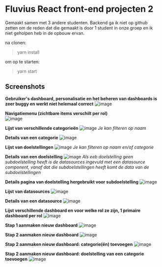 # Fluvius React front-end projecten 2

Gemaakt samen met 3 andere studenten.
Backend ga ik niet op github zetten om de reden dat die gemaakt is door 1 student in onze groep en ik niet geholpen heb in de opbouw ervan.

na clonen:
> yarn install

om op te starten:
> yarn start

## Screenshots
**Gebruiker's dashboard, personalisatie en het beheren van dashboards is zeer buggy en werkt niet helemaal correct**
![image](https://user-images.githubusercontent.com/15947020/195473247-5c17aeed-9752-4b62-ac55-bfa34618a269.png)

**Navigatiemenu (zichtbare items verschilt per rol)**  
![image](https://user-images.githubusercontent.com/15947020/195474981-55fa1fef-57c1-496a-ab47-3965a51d805a.png)

**Lijst van verschillende categorieën**
![image](https://user-images.githubusercontent.com/15947020/195473321-3ee4750a-95c6-4b0e-8bd5-a1041722ae20.png)
*Je kan filteren op naam*

**Details van een categorie**
![image](https://user-images.githubusercontent.com/15947020/195473409-6ab3428a-e9f4-4d42-9902-ef1d8318b1be.png)

**Lijst van doelstellingen**
![image](https://user-images.githubusercontent.com/15947020/195473463-96bcdfeb-827a-413d-a6f4-93414bb69b38.png)
*Je kan filteren op naam en/of categorie*

**Details van een doelstelling**
![image](https://user-images.githubusercontent.com/15947020/195473569-36d950d7-4dc6-4adf-b0b7-38f1f01f86b7.png)
*Als eeb doelstelling geen subdoelstelling heeft is de datasources ingevuld met een datasource component, vanaf dat die subdoelstellingen heeft komt de data van de subdoelstellingen*

**Details pagina van doelstelling hergebruikt voor subdoelstelling**
![image](https://user-images.githubusercontent.com/15947020/195473730-7d34f149-187a-4a5a-b2a2-b721a9b4b74b.png)

**Lijst van datasources**
![image](https://user-images.githubusercontent.com/15947020/195473784-dcc50b9f-8fc8-478d-9977-101dd0253630.png)

**Details van een datasource**
![image](https://user-images.githubusercontent.com/15947020/195473916-30bd609a-8830-4eba-a6ac-e9f20f68b40f.png)

**Lijst verschillende dashboard en voor welke rol ze zijn, 1 primaire dashboard per rol**
![image](https://user-images.githubusercontent.com/15947020/195474220-ebcb553c-d540-422e-a3f0-458aee0d4fee.png)

**Stap 1 aanmaken nieuw dashboard**
![image](https://user-images.githubusercontent.com/15947020/195474388-ebb7aab1-440c-4064-b47a-24ff791763d8.png)

**Stap 2 aanmaken nieuw dashboard**
![image](https://user-images.githubusercontent.com/15947020/195474366-23c8381c-b407-4c2e-aca3-40bf7486ad13.png)

**Stap 2 aanmaken nieuw dashboard: categorie(ën) toevoegen**
![image](https://user-images.githubusercontent.com/15947020/195474606-d986a94d-6ec4-49ab-8892-cdca04fd2cca.png)

**Stap 2 aanmaken nieuw dashboard: doelstelling van een categorie toevoegen**
![image](https://user-images.githubusercontent.com/15947020/195474680-7645e571-e2a9-4709-afc2-3f5dc3e59160.png)
